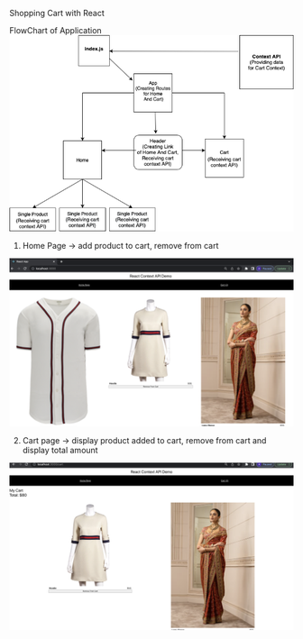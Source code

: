 Shopping Cart with React

FlowChart of Application
![](src/FlowChartShoppingCart.png)

1. Home Page -> add product to cart, remove from cart

![](src/HomePage.png)

2. Cart page -> display product added to cart, remove from cart and display total amount

![](src/CartPage.png)
